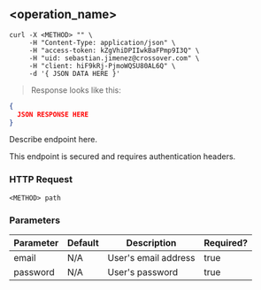 ## <operation_name>

```shell
curl -X <METHOD> "" \
     -H "Content-Type: application/json" \
     -H "access-token: kZgVhiDPIIwkBaFPmp9I3Q" \
     -H "uid: sebastian.jimenez@crossover.com" \
     -H "client: hiF9kRj-PjmoWQSU80AL6Q" \
     -d '{ JSON DATA HERE }'
```

> Response looks like this:

```json
{
  JSON RESPONSE HERE
}
```

Describe endpoint here.

<aside class="notice">
  This endpoint is secured and requires authentication headers.
</aside>

### HTTP Request

`<METHOD> path`

### Parameters

Parameter    | Default | Description           | Required?
------------ | ------- | --------------------- | ----------
email        | N/A     | User's email address  | true
password     | N/A     | User's password       | true
